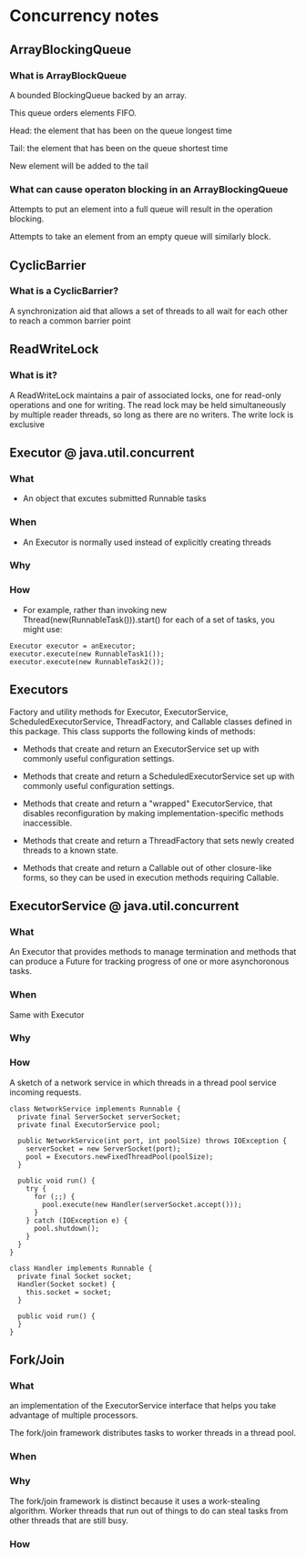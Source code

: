# Concurrency notes

## ArrayBlockingQueue

### What is ArrayBlockQueue

A bounded BlockingQueue backed by an array.

This queue orders elements FIFO.

Head: the element that has been on the queue longest time

Tail: the element that has been on the queue shortest time

New element will be added to the tail

### What can cause operaton blocking in an ArrayBlockingQueue

Attempts to put an element into a full queue will result in the operation blocking.

Attempts to take an element from an empty queue will similarly block.

## CyclicBarrier

### What is a CyclicBarrier?

A synchronization aid that allows a set of threads to all wait for each other to reach a common barrier point

## ReadWriteLock

### What is it?

A ReadWriteLock maintains a pair of associated locks,
one for read-only operations and one for writing.
The read lock may be held simultaneously by multiple reader threads,
so long as there are no writers. The write lock is exclusive

## Executor @ java.util.concurrent

### What

* An object that excutes submitted Runnable tasks

### When

* An Executor is normally used instead of explicitly creating threads

### Why

### How

* For example, rather than invoking new Thread(new(RunnableTask())).start() for each of a set of tasks, you might use:

```
Executor executor = anExecutor;
executor.execute(new RunnableTask1());
executor.execute(new RunnableTask2());
```

## Executors

Factory and utility methods for Executor, ExecutorService, ScheduledExecutorService, ThreadFactory, and Callable classes defined in this package. This class supports the following kinds of methods:

+ Methods that create and return an ExecutorService set up with commonly useful configuration settings.

+ Methods that create and return a ScheduledExecutorService set up with commonly useful configuration settings.

+ Methods that create and return a "wrapped" ExecutorService, that disables reconfiguration by making implementation-specific methods inaccessible.

+ Methods that create and return a ThreadFactory that sets newly created threads to a known state.

+ Methods that create and return a Callable out of other closure-like forms, so they can be used in execution methods requiring Callable.

## ExecutorService @ java.util.concurrent

### What

An Executor that provides methods to manage termination and methods that can produce a Future for tracking progress of one or more asynchoronous tasks.

### When

Same with Executor

### Why

### How

A sketch of a network service in which threads in a thread pool service incoming requests.

```
class NetworkService implements Runnable {
  private final ServerSocket serverSocket;
  private final ExecutorService pool;

  public NetworkService(int port, int poolSize) throws IOException {
    serverSocket = new ServerSocket(port);
    pool = Executors.newFixedThreadPool(poolSize);
  }

  public void run() {
    try {
      for (;;) {
        pool.execute(new Handler(serverSocket.accept()));  
      }
    } catch (IOException e) {
      pool.shutdown();
    }
  }
}

class Handler implements Runnable {
  private final Socket socket;
  Handler(Socket socket) {
    this.socket = socket;
  }

  public void run() {
  }
}
```

## Fork/Join

### What

an implementation of the ExecutorService interface that helps you take advantage of multiple processors.

The fork/join framework distributes tasks to worker threads in a thread pool.

### When



### Why

The fork/join framework is distinct because it uses a work-stealing algorithm.
Worker threads that run out of things to do can steal tasks from other threads that are still busy.

### How

